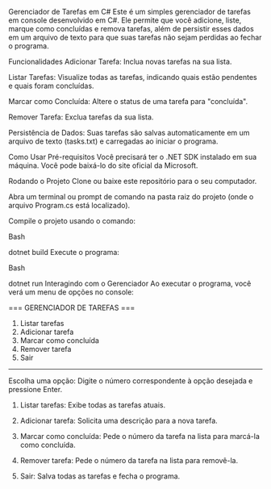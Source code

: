 Gerenciador de Tarefas em C#
Este é um simples gerenciador de tarefas em console desenvolvido em C#. Ele permite que você adicione, liste, marque como concluídas e remova tarefas, além de persistir esses dados em um arquivo de texto para que suas tarefas não sejam perdidas ao fechar o programa.

Funcionalidades
Adicionar Tarefa: Inclua novas tarefas na sua lista.

Listar Tarefas: Visualize todas as tarefas, indicando quais estão pendentes e quais foram concluídas.

Marcar como Concluída: Altere o status de uma tarefa para "concluída".

Remover Tarefa: Exclua tarefas da sua lista.

Persistência de Dados: Suas tarefas são salvas automaticamente em um arquivo de texto (tasks.txt) e carregadas ao iniciar o programa.

Como Usar
Pré-requisitos
Você precisará ter o .NET SDK instalado em sua máquina. Você pode baixá-lo do site oficial da Microsoft.

Rodando o Projeto
Clone ou baixe este repositório para o seu computador.

Abra um terminal ou prompt de comando na pasta raiz do projeto (onde o arquivo Program.cs está localizado).

Compile o projeto usando o comando:

Bash

dotnet build
Execute o programa:

Bash

dotnet run
Interagindo com o Gerenciador
Ao executar o programa, você verá um menu de opções no console:

=== GERENCIADOR DE TAREFAS ===
1. Listar tarefas
2. Adicionar tarefa
3. Marcar como concluída
4. Remover tarefa
5. Sair
------------------------------
Escolha uma opção:
Digite o número correspondente à opção desejada e pressione Enter.

1. Listar tarefas: Exibe todas as tarefas atuais.

2. Adicionar tarefa: Solicita uma descrição para a nova tarefa.

3. Marcar como concluída: Pede o número da tarefa na lista para marcá-la como concluída.

4. Remover tarefa: Pede o número da tarefa na lista para removê-la.

5. Sair: Salva todas as tarefas e fecha o programa.

